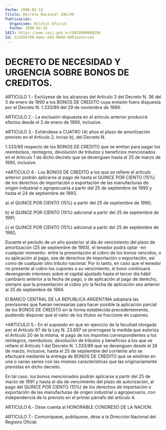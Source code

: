 ```yaml
---
Fecha: 1990-02-13
Título: Decreto Nacional 296/90
Publicación:
  Organismo: Boletín Oficial
  Fecha: 1990-02-15
SAIJ: https://www.saij.gob.ar/DN19900000296
Id: 123456789-0abc-692-0000-0991soterced
---
```

# DECRETO DE NECESIDAD Y URGENCIA SOBRE BONOS DE CREDITOS.

<a id="1"></a>
ARTICULO  1.-  Exclúyese  de  los  alcances del Artículo 3 del Decreto N. 36 del 3 de enero de 1990 a los  BONOS  DE  CREDITO cuya emisión  fuera  dispuesta  por  el  Decreto  N. 1.333/89 del 29  de noviembre de 1989.

<a id="2"></a>
ARTICULO  2.-  La  exclusión dispuesta en el artículo anterior producirá  efectos  desde  el   3  de  enero  de  1990,  inclusive.

<a id="3"></a>
ARTICULO  3.-  Extiéndese  a  CUATRO  (4)  años  el  plazo  de amortización  previsto  en el Artículo 2, inciso b), del Decreto N.

1.333/89 respecto de los  BONOS DE CREDITO que se emitan para pagar los reembolsos, reintegros,  devolución  de  tributos  y beneficios mencionados  en  el  Artículo  1  de dicho decreto que se devenguen hasta el 25 de marzo de 1990, inclusive.

<a id="4"></a>
*ARTICULO  4.-  Los  BONOS  DE CREDITO a los que se refiere el artículo anterior podrán aplicarse  al  pago de hasta el QUINCE POR CIENTO (15%) de los derechos de importación  o  exportación de las manufacturas de origen industrial o agropecuaria a  partir  del  25 de  septiembre  de  1990  y hasta el 24 de septiembre de 1993.

a) el QUINCE POR CIENTO (15%)  a  partir  del  25  de septiembre de 1990;

b)  el  QUINCE  POR  CIENTO  (15%)  adicional  a partir del  25  de septiembre de 1991;

c)  el  QUINCE  POR  CIENTO  (15%)  adicional a partir  del  25  de septiembre de 1992;

Durante el período de un año posterior  al  día  de vencimiento del plazo de amortización (25 de septiembre de 1993),  el tenedor podrá optar -en cualquier momento- entre la presentación al  cobro de los bonos  vencidos,  o  su  aplicación  al  pago,  sea de derechos  de importación  o  exportación,  así  como de cualquier  otro  tributo nacional.  Por lo tanto, en caso que  el  tenedor  no  presente  al cobro los cupones  a  su vencimiento, el bono continuará devengando intereses sobre el capital  ajustado  hasta  el  tercer  día  hábil cambiario  anterior a la fecha de pago, o de aplicación al pago  de derecho, siempre  que  la  presentación  al  cobro  y/o la fecha de aplicación  sea  anterior  al  25  de  septiembre  de  1994.

El BANCO CENTRAL DE LA REPUBLICA ARGENTINA adoptará las previsiones  que fueran necesarias para hacer posible la aplicación parcial de los BONOS DE CREDITO en la forma establecida precedentemente,  pudiendo  disponer que el valor de los títulos se fraccione en cupones.

<a id="5"></a>
*ARTICULO 5.- En el supuesto en que en ejercicio de la facultad otorgada  por  el  Artículo 87 de la Ley N. 23.697 se prorrogase la medida que autoriza  el  Artículo  20  de  la misma, el pago de los importes correspondientes a los reintegros,  reembolsos, devolución de tributos y beneficios a los que se refiere  el  Artículo  1  del Decreto  N.  1.333/89  que  se  devenguen  desde  el  26  de marzo, inclusive,   hasta  el  25  de  septiembre  del  corriente  año  se efectuará mediante  la  entrega de BONOS DE CREDITO que se emitirán en  una o varias series con  las  mismas  características  que  las originariamente previstas en dicho decreto.

En tal  caso,  los  bonos mencionados podrán aplicarse a partir del 25 de marzo de 1991 y  hasta  el  día  de  vencimiento del plazo de autorización, al pago del QUINCE POR CIENTO  (15%) de los derechos de  importación  o  exportación  de  las  manufacturas   de  origen industrial o agropecuario, con independencia de lo previsto  en  el primer párrafo del artículo 4.

<a id="6"></a>
ARTICULO  6.-  Dése cuenta al HONORABLE CONGRESO DE LA NACION.

<a id="7"></a>
ARTICULO  7.-  Comuníquese,  publíquese,  dése  a la Dirección Nacional del Registro Oficial.